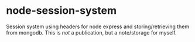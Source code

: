 # node-session-system
Session system using headers for node express and storing/retrieving them from mongodb. This is *not* a publication, but a note/storage for myself.

